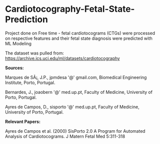# Cardiotocography-Fetal-State-Prediction

Project done on Free time - fetal cardiotocograms (CTGs) were processed on respective features and their fetal state diagnosis were predicted with ML Modeling

The dataset was pulled from: https://archive.ics.uci.edu/ml/datasets/cardiotocography

**Sources:**

Marques de SÃ¡, J.P., jpmdesa '@' gmail.com, Biomedical Engineering Institute, Porto, Portugal.

Bernardes, J., joaobern '@' med.up.pt, Faculty of Medicine, University of Porto, Portugal.

Ayres de Campos, D., sisporto '@' med.up.pt, Faculty of Medicine, University of Porto, Portugal.


**Relevant Papers:**

Ayres de Campos et al. (2000) SisPorto 2.0 A Program for Automated Analysis of Cardiotocograms. J Matern Fetal Med 5:311-318
